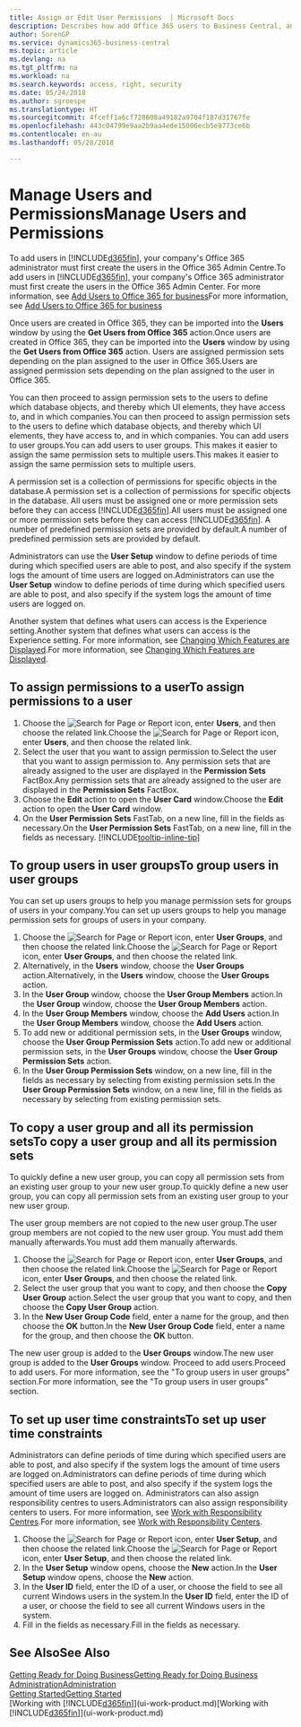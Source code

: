 ```yaml
---
title: Assign or Edit User Permissions  | Microsoft Docs
description: Describes how add Office 365 users to Business Central, and then assign permissions, access rights, and security settings.
author: SorenGP
ms.service: dynamics365-business-central
ms.topic: article
ms.devlang: na
ms.tgt_pltfrm: na
ms.workload: na
ms.search.keywords: access, right, security
ms.date: 05/24/2018
ms.author: sgroespe
ms.translationtype: HT
ms.sourcegitcommit: 4fceff1a6cf728608a49182a9704f187d31767fe
ms.openlocfilehash: 443c04799e9aa2b9aa4ede15006ecb5e9773ce6b
ms.contentlocale: en-au
ms.lasthandoff: 05/28/2018

---
```

# <a name="manage-users-and-permissions"></a><span data-ttu-id="b604f-103">Manage Users and Permissions</span><span class="sxs-lookup"><span data-stu-id="b604f-103">Manage Users and Permissions</span></span>
<span data-ttu-id="b604f-104">To add users in [!INCLUDE[d365fin](includes/d365fin_md.md)], your company's Office 365 administrator must first create the users in the Office 365 Admin Centre.</span><span class="sxs-lookup"><span data-stu-id="b604f-104">To add users in [!INCLUDE[d365fin](includes/d365fin_md.md)], your company's Office 365 administrator must first create the users in the Office 365 Admin Center.</span></span> <span data-ttu-id="b604f-105">For more information, see [Add Users to Office 365 for business](https://support.office.com/en-us/article/Add-users-to-Office-365-for-business-435ccec3-09dd-4587-9ebd-2f3cad6bc2bc)</span><span class="sxs-lookup"><span data-stu-id="b604f-105">For more information, see [Add Users to Office 365 for business](https://support.office.com/en-us/article/Add-users-to-Office-365-for-business-435ccec3-09dd-4587-9ebd-2f3cad6bc2bc)</span></span>

<span data-ttu-id="b604f-106">Once users are created in Office 365, they can be imported into the **Users** window by using the **Get Users from Office 365** action.</span><span class="sxs-lookup"><span data-stu-id="b604f-106">Once users are created in Office 365, they can be imported into the **Users** window by using the **Get Users from Office 365** action.</span></span> <span data-ttu-id="b604f-107">Users are assigned permission sets depending on the plan assigned to the user in Office 365.</span><span class="sxs-lookup"><span data-stu-id="b604f-107">Users are assigned permission sets depending on the plan assigned to the user in Office 365.</span></span>

<span data-ttu-id="b604f-108">You can then proceed to assign permission sets to the users to define which database objects, and thereby which UI elements, they have access to, and in which companies.</span><span class="sxs-lookup"><span data-stu-id="b604f-108">You can then proceed to assign permission sets to the users to define which database objects, and thereby which UI elements, they have access to, and in which companies.</span></span> <span data-ttu-id="b604f-109">You can add users to user groups.</span><span class="sxs-lookup"><span data-stu-id="b604f-109">You can add users to user groups.</span></span> <span data-ttu-id="b604f-110">This makes it easier to assign the same permission sets to multiple users.</span><span class="sxs-lookup"><span data-stu-id="b604f-110">This makes it easier to assign the same permission sets to multiple users.</span></span>

<span data-ttu-id="b604f-111">A permission set is a collection of permissions for specific objects in the database.</span><span class="sxs-lookup"><span data-stu-id="b604f-111">A permission set is a collection of permissions for specific objects in the database.</span></span> <span data-ttu-id="b604f-112">All users must be assigned one or more permission sets before they can access [!INCLUDE[d365fin](includes/d365fin_md.md)].</span><span class="sxs-lookup"><span data-stu-id="b604f-112">All users must be assigned one or more permission sets before they can access [!INCLUDE[d365fin](includes/d365fin_md.md)].</span></span> <span data-ttu-id="b604f-113">A number of predefined permission sets are provided by default.</span><span class="sxs-lookup"><span data-stu-id="b604f-113">A number of predefined permission sets are provided by default.</span></span>  

<span data-ttu-id="b604f-114">Administrators can use the **User Setup** window to define periods of time during which specified users are able to post, and also specify if the system logs the amount of time users are logged on.</span><span class="sxs-lookup"><span data-stu-id="b604f-114">Administrators can use the **User Setup** window to define periods of time during which specified users are able to post, and also specify if the system logs the amount of time users are logged on.</span></span>

<span data-ttu-id="b604f-115">Another system that defines what users can access is the Experience setting.</span><span class="sxs-lookup"><span data-stu-id="b604f-115">Another system that defines what users can access is the Experience setting.</span></span> <span data-ttu-id="b604f-116">For more information, see [Changing Which Features are Displayed](ui-experiences.md).</span><span class="sxs-lookup"><span data-stu-id="b604f-116">For more information, see [Changing Which Features are Displayed](ui-experiences.md).</span></span>

## <a name="to-assign-permissions-to-a-user"></a><span data-ttu-id="b604f-117">To assign permissions to a user</span><span class="sxs-lookup"><span data-stu-id="b604f-117">To assign permissions to a user</span></span>
1. <span data-ttu-id="b604f-118">Choose the ![Search for Page or Report](media/ui-search/search_small.png "Search for Page or Report icon") icon, enter **Users**, and then choose the related link.</span><span class="sxs-lookup"><span data-stu-id="b604f-118">Choose the ![Search for Page or Report](media/ui-search/search_small.png "Search for Page or Report icon") icon, enter **Users**, and then choose the related link.</span></span>
2. <span data-ttu-id="b604f-119">Select the user that you want to assign permission to.</span><span class="sxs-lookup"><span data-stu-id="b604f-119">Select the user that you want to assign permission to.</span></span>
<span data-ttu-id="b604f-120">Any permission sets that are already assigned to the user are displayed in the **Permission Sets** FactBox.</span><span class="sxs-lookup"><span data-stu-id="b604f-120">Any permission sets that are already assigned to the user are displayed in the **Permission Sets** FactBox.</span></span>
3. <span data-ttu-id="b604f-121">Choose the **Edit** action to open the **User Card** window.</span><span class="sxs-lookup"><span data-stu-id="b604f-121">Choose the **Edit** action to open the **User Card** window.</span></span>
4. <span data-ttu-id="b604f-122">On the **User Permission Sets** FastTab, on a new line, fill in the fields as necessary.</span><span class="sxs-lookup"><span data-stu-id="b604f-122">On the **User Permission Sets** FastTab, on a new line, fill in the fields as necessary.</span></span> [!INCLUDE[tooltip-inline-tip](includes/tooltip-inline-tip_md.md)]

## <a name="to-group-users-in-user-groups"></a><span data-ttu-id="b604f-123">To group users in user groups</span><span class="sxs-lookup"><span data-stu-id="b604f-123">To group users in user groups</span></span>
<span data-ttu-id="b604f-124">You can set up users groups to help you manage permission sets for groups of users in your company.</span><span class="sxs-lookup"><span data-stu-id="b604f-124">You can set up users groups to help you manage permission sets for groups of users in your company.</span></span>

1. <span data-ttu-id="b604f-125">Choose the ![Search for Page or Report](media/ui-search/search_small.png "Search for Page or Report icon") icon, enter **User Groups**, and then choose the related link.</span><span class="sxs-lookup"><span data-stu-id="b604f-125">Choose the ![Search for Page or Report](media/ui-search/search_small.png "Search for Page or Report icon") icon, enter **User Groups**, and then choose the related link.</span></span>
2. <span data-ttu-id="b604f-126">Alternatively, in the **Users** window, choose the **User Groups** action.</span><span class="sxs-lookup"><span data-stu-id="b604f-126">Alternatively, in the **Users** window, choose the **User Groups** action.</span></span>
3. <span data-ttu-id="b604f-127">In the **User Group** window, choose the **User Group Members** action.</span><span class="sxs-lookup"><span data-stu-id="b604f-127">In the **User Group** window, choose the **User Group Members** action.</span></span>
6. <span data-ttu-id="b604f-128">In the **User Group Members** window, choose the **Add Users** action.</span><span class="sxs-lookup"><span data-stu-id="b604f-128">In the **User Group Members** window, choose the **Add Users** action.</span></span>
7. <span data-ttu-id="b604f-129">To add new or additional permission sets, in the **User Groups** window, choose the **User Group Permission Sets** action.</span><span class="sxs-lookup"><span data-stu-id="b604f-129">To add new or additional permission sets, in the **User Groups** window, choose the **User Group Permission Sets** action.</span></span>
8. <span data-ttu-id="b604f-130">In the **User Group Permission Sets** window, on a new line, fill in the fields as necessary by selecting from existing permission sets.</span><span class="sxs-lookup"><span data-stu-id="b604f-130">In the **User Group Permission Sets** window, on a new line, fill in the fields as necessary by selecting from existing permission sets.</span></span>

## <a name="to-copy-a-user-group-and-all-its-permission-sets"></a><span data-ttu-id="b604f-131">To copy a user group and all its permission sets</span><span class="sxs-lookup"><span data-stu-id="b604f-131">To copy a user group and all its permission sets</span></span>
<span data-ttu-id="b604f-132">To quickly define a new user group, you can copy all permission sets from an existing user group to your new user group.</span><span class="sxs-lookup"><span data-stu-id="b604f-132">To quickly define a new user group, you can copy all permission sets from an existing user group to your new user group.</span></span>

<span data-ttu-id="b604f-133">The user group members are not copied to the new user group.</span><span class="sxs-lookup"><span data-stu-id="b604f-133">The user group members are not copied to the new user group.</span></span> <span data-ttu-id="b604f-134">You must add them manually afterwards.</span><span class="sxs-lookup"><span data-stu-id="b604f-134">You must add them manually afterwards.</span></span>

1. <span data-ttu-id="b604f-135">Choose the ![Search for Page or Report](media/ui-search/search_small.png "Search for Page or Report icon") icon, enter **User Groups**, and then choose the related link.</span><span class="sxs-lookup"><span data-stu-id="b604f-135">Choose the ![Search for Page or Report](media/ui-search/search_small.png "Search for Page or Report icon") icon, enter **User Groups**, and then choose the related link.</span></span>
2. <span data-ttu-id="b604f-136">Select the user group that you want to copy, and then choose the **Copy User Group** action.</span><span class="sxs-lookup"><span data-stu-id="b604f-136">Select the user group that you want to copy, and then choose the **Copy User Group** action.</span></span>
3. <span data-ttu-id="b604f-137">In the **New User Group Code** field, enter a name for the group, and then choose the **OK** button.</span><span class="sxs-lookup"><span data-stu-id="b604f-137">In the **New User Group Code** field, enter a name for the group, and then choose the **OK** button.</span></span>

<span data-ttu-id="b604f-138">The new user group is added to the **User Groups** window.</span><span class="sxs-lookup"><span data-stu-id="b604f-138">The new user group is added to the **User Groups** window.</span></span> <span data-ttu-id="b604f-139">Proceed to add users.</span><span class="sxs-lookup"><span data-stu-id="b604f-139">Proceed to add users.</span></span> <span data-ttu-id="b604f-140">For more information, see the "To group users in user groups" section.</span><span class="sxs-lookup"><span data-stu-id="b604f-140">For more information, see the "To group users in user groups" section.</span></span>

## <a name="to-set-up-user-time-constraints"></a><span data-ttu-id="b604f-141">To set up user time constraints</span><span class="sxs-lookup"><span data-stu-id="b604f-141">To set up user time constraints</span></span>
<span data-ttu-id="b604f-142">Administrators can define periods of time during which specified users are able to post, and also specify if the system logs the amount of time users are logged on.</span><span class="sxs-lookup"><span data-stu-id="b604f-142">Administrators can define periods of time during which specified users are able to post, and also specify if the system logs the amount of time users are logged on.</span></span> <span data-ttu-id="b604f-143">Administrators can also assign responsibility centres to users.</span><span class="sxs-lookup"><span data-stu-id="b604f-143">Administrators can also assign responsibility centers to users.</span></span> <span data-ttu-id="b604f-144">For more information, see [Work with Responsibility Centres](inventory-responsibility-centers.md).</span><span class="sxs-lookup"><span data-stu-id="b604f-144">For more information, see [Work with Responsibility Centers](inventory-responsibility-centers.md).</span></span>

1. <span data-ttu-id="b604f-145">Choose the ![Search for Page or Report](media/ui-search/search_small.png "Search for Page or Report icon") icon, enter **User Setup**, and then choose the related link.</span><span class="sxs-lookup"><span data-stu-id="b604f-145">Choose the ![Search for Page or Report](media/ui-search/search_small.png "Search for Page or Report icon") icon, enter **User Setup**, and then choose the related link.</span></span>
2. <span data-ttu-id="b604f-146">In the **User Setup** window opens, choose the **New** action.</span><span class="sxs-lookup"><span data-stu-id="b604f-146">In the **User Setup** window opens, choose the **New** action.</span></span>
3. <span data-ttu-id="b604f-147">In the **User ID** field, enter the ID of a user, or choose the field to see all current Windows users in the system.</span><span class="sxs-lookup"><span data-stu-id="b604f-147">In the **User ID** field, enter the ID of a user, or choose the field to see all current Windows users in the system.</span></span>
4. <span data-ttu-id="b604f-148">Fill in the fields as necessary.</span><span class="sxs-lookup"><span data-stu-id="b604f-148">Fill in the fields as necessary.</span></span>

## <a name="see-also"></a><span data-ttu-id="b604f-149">See Also</span><span class="sxs-lookup"><span data-stu-id="b604f-149">See Also</span></span>
[<span data-ttu-id="b604f-150">Getting Ready for Doing Business</span><span class="sxs-lookup"><span data-stu-id="b604f-150">Getting Ready for Doing Business</span></span>](ui-get-ready-business.md)  
[<span data-ttu-id="b604f-151">Administration</span><span class="sxs-lookup"><span data-stu-id="b604f-151">Administration</span></span>](admin-setup-and-administration.md)  
[<span data-ttu-id="b604f-152">Getting Started</span><span class="sxs-lookup"><span data-stu-id="b604f-152">Getting Started</span></span>](product-get-started.md)  
<span data-ttu-id="b604f-153">[Working with [!INCLUDE[d365fin](includes/d365fin_md.md)]](ui-work-product.md)</span><span class="sxs-lookup"><span data-stu-id="b604f-153">[Working with [!INCLUDE[d365fin](includes/d365fin_md.md)]](ui-work-product.md)</span></span>  

